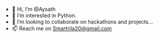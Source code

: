 - 👋 Hi, I’m @Aysath
- 👀 I’m interested in Python.
- 💞️ I’m looking to collaborate on hackathons and projects...
- 📫 Reach me on Smartrila20@gmail.com

<!---
Aysath/Aysath is a ✨ special ✨ repository because its `README.md` (this file) appears on your GitHub profile.
You can click the Preview link to take a look at your changes.
--->

